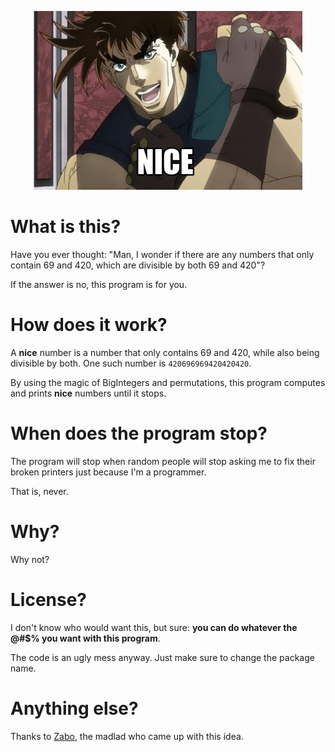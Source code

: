 <p align="center">
  <img src="public/nice.png" alt="NICE">
</p>

# What is this?

Have you ever thought: "Man, I wonder if there are any numbers that only contain 69 and 420, which are divisible by both 69 and 420"?

If the answer is no, this program is for you.

# How does it work?

A **nice** number is a number that only contains 69 and 420, while also being divisible by both. One such number is `420696969420420420`.

By using the magic of BigIntegers and permutations, this program computes and prints **nice** numbers until it stops.

# When does the program stop?

The program will stop when random people will stop asking me to fix their broken printers just because I'm a programmer.

That is, never.

# Why?

Why not?

# License?

I don't know who would want this, but sure: **you can do whatever the @#$% you want with this program**.

The code is an ugly mess anyway. Just make sure to change the package name.

# Anything else?

Thanks to [Zabo](https://github.com/Andreizabo), the madlad who came up with this idea.

